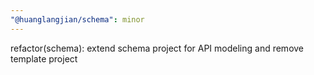 ```yaml
---
"@huanglangjian/schema": minor
---
```


refactor(schema): extend schema project for API modeling and remove template project
